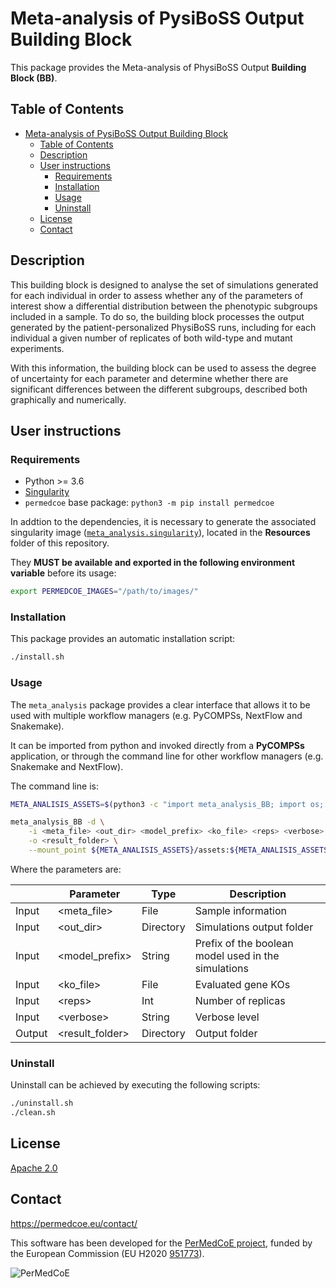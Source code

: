 # Meta-analysis of PysiBoSS Output Building Block

This package provides the Meta-analysis of PhysiBoSS Output **Building Block (BB)**.

## Table of Contents

- [Meta-analysis of PysiBoSS Output Building Block](#meta-analysis-of-pysiboss-output-building-block)
  - [Table of Contents](#table-of-contents)
  - [Description](#description)
  - [User instructions](#user-instructions)
    - [Requirements](#requirements)
    - [Installation](#installation)
    - [Usage](#usage)
    - [Uninstall](#uninstall)
  - [License](#license)
  - [Contact](#contact)

## Description

This building block is designed to analyse the set of simulations generated for each individual in order to assess whether any of the parameters of interest show a differential distribution between the phenotypic subgroups included in a sample. To do so, the building block processes the output generated by the patient-personalized PhysiBoSS runs, including for each individual a given number of replicates of both wild-type and mutant experiments.

With this information, the building block can be used to assess the degree of uncertainty for each parameter and determine whether there are significant differences between the different subgroups, described both graphically and numerically.

## User instructions

### Requirements

- Python >= 3.6
- [Singularity](https://singularity.lbl.gov/docs-installation)
- `permedcoe` base package: `python3 -m pip install permedcoe`

In addtion to the dependencies, it is necessary to generate the associated
singularity image ([`meta_analysis.singularity`](../Resources/images/meta_analysis.singularity)),
located in the **Resources** folder of this repository.

They **MUST be available and exported in the following environment variable**
before its usage:

```bash
export PERMEDCOE_IMAGES="/path/to/images/"
```

### Installation

This package provides an automatic installation script:

```bash
./install.sh
```

### Usage

The `meta_analysis` package provides a clear interface that allows
it to be used with multiple workflow managers (e.g. PyCOMPSs, NextFlow and
Snakemake).

It can be imported from python and invoked directly from a **PyCOMPSs**
application, or through the command line for other workflow managers
(e.g. Snakemake and NextFlow).

The command line is:

```bash
META_ANALISIS_ASSETS=$(python3 -c "import meta_analysis_BB; import os; print(os.path.dirname(meta_analysis_BB.__file__))")

meta_analysis_BB -d \
    -i <meta_file> <out_dir> <model_prefix> <ko_file> <reps> <verbose> \
    -o <result_folder> \
    --mount_point ${META_ANALISIS_ASSETS}/assets:${META_ANALISIS_ASSETS}/assets
```

Where the parameters are:

|        | Parameter          | Type      | Description                                             |
|--------|--------------------|-----------|---------------------------------------------------------|
| Input  | \<meta_file>       | File      | Sample information                                      |
| Input  | \<out_dir>         | Directory | Simulations output folder                               |
| Input  | \<model_prefix>    | String    | Prefix of the boolean model used in the simulations     |
| Input  | \<ko_file>         | File      | Evaluated gene KOs                                      |
| Input  | \<reps>            | Int       | Number of replicas                                      |
| Input  | \<verbose>         | String    | Verbose level                                           |
| Output | \<result_folder>   | Directory | Output folder                                           |

### Uninstall

Uninstall can be achieved by executing the following scripts:

```bash
./uninstall.sh
./clean.sh
```

## License

[Apache 2.0](https://www.apache.org/licenses/LICENSE-2.0)

## Contact

<https://permedcoe.eu/contact/>

This software has been developed for the [PerMedCoE project](https://permedcoe.eu/), funded by the European Commission (EU H2020 [951773](https://cordis.europa.eu/project/id/951773)).

![](https://permedcoe.eu/wp-content/uploads/2020/11/logo_1.png "PerMedCoE")
